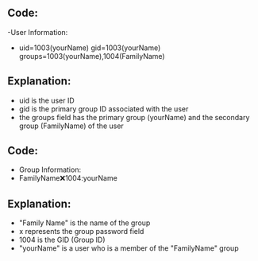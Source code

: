 ## Code:

-User Information:  
- uid=1003(yourName) gid=1003(yourName) groups=1003(yourName),1004(FamilyName)  

## Explanation:

- uid is the user ID  
- gid is the primary group ID associated with the user  
- the groups field has the primary group (yourName) and the secondary group (FamilyName) of the user  

## Code:
- Group Information:  
- FamilyName:x:1004:yourName  

## Explanation:
- "Family Name" is the name of the group  
- x represents the group password field  
- 1004 is the GID (Group ID)  
- "yourName" is a user who is a member of the "FamilyName" group  

